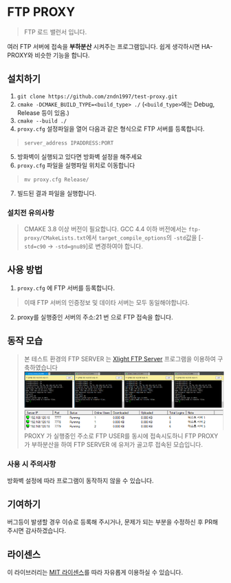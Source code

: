 # FTP PROXY

> FTP 로드 밸런서 입니다.

여러 FTP 서버에 접속을 **부하분산** 시켜주는 프로그램입니다.
쉽게 생각하시면 HA-PROXY와 비슷한 기능을 합니다.

## 설치하기
1. `git clone https://github.com/zndn1997/test-proxy.git`
2. `cmake -DCMAKE_BUILD_TYPE=<build_type> ./` (`<build_type>`에는 Debug, Release 등이 있음.)
3. `cmake --build ./`
4. `proxy.cfg` 설정파일을 열어 다음과 같은 형식으로 FTP 서버를 등록합니다.
> `server_address IPADDRESS:PORT`
5. 방화벽이 실행되고 있다면 방화벽 설정을 해주세요
6. `proxy.cfg` 파일을 실행파일 위치로 이동합니다  
> `mv proxy.cfg Release/`
7. 빌드된 결과 파일을 실행합니다.

### 설치전 유의사항
> CMAKE 3.8 이상 버전이 필요합니다.
> GCC 4.4 이하 버전에서는 `ftp-proxy/CMakeLists.txt`에서 `target_compile_options`의 `-std`값을 [`-std=c90` -> `-std=gnu89`]로 변경하여야 합니다.

## 사용 방법
1. `proxy.cfg` 에 FTP 서버를 등록합니다.
> 이때 FTP 서버의 인증정보 및 데이타 서버는 모두 동일해야합니다.
2. proxy를 실행중인 서버의 주소:21 번 으로 FTP 접속을 합니다.

## 동작 모습
> 본 테스트 환경의 FTP SERVER 는 [Xlight FTP Server](https://www.xlightftpd.com) 프로그램을 이용하여 구축하였습니다
![PROXY 가 실행중인 주소로 FTP USER를 동시에 접속시도하는 모습입니다.](./image/proxy1.png)
![부하분산이 적용되어 FTP SERVER 에 유저가 골고루 접속된 모습입니다.](./image/proxy2.png)  
PROXY 가 실행중인 주소로 FTP USER를 동시에 접속시도하니 FTP PROXY 가 부하분산을 하여 FTP SERVER 에 유저가 골고루 접속된 모습입니다.


### 사용 시 주의사항
방화벽 설정에 따라 프로그램이 동작하지 않을 수 있습니다.

## 기여하기
버그등이 발생할 경우 이슈로 등록해 주시거나, 문제가 되는 부분을 수정하신 후 PR해 주시면 감사하겠습니다.

## 라이센스
이 라이브러리는 [MIT 라이센스](https://github.com/zndn1997/test-proxy/blob/master/LICENSE)를 따라 자유롭게 이용하실 수 있습니다.

